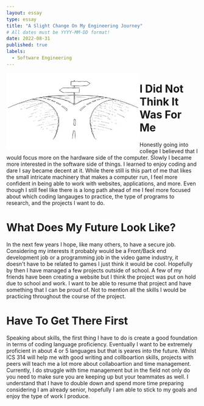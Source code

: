 ```yaml
---
layout: essay
type: essay
title: "A Slight Change On My Engineering Journey"
# All dates must be YYYY-MM-DD format!
date: 2022-08-31
published: true
labels:
  - Software Engineering
---
```


<img align="left" width=350px src="../img/fork-in-road.jpg">

# I Did Not Think It Was For Me

Honestly going into college I believed that I would focus more on the hardware side of the computer. Slowly I became more interested in the software side of things. I learned to enjoy coding and dare I say became decent at it. While there still is this part of me that likes the small intricate machinery that makes a computer run, I feel more confident in being able to work with websites, applications, and more. Even though I still feel like there is a long path ahead of me I feel more focused about which coding langauges to practice, the type of programs to research, and the projects I want to do.

# What Does My Future Look Like?

In the next few years I hope, like many others, to have a secure job. Considering my interests it probably would be a Front/Back end development job or a programming job in the video game industry, it doesn't have to be related to games I just think it would be cool. Hopefully by then I have managed a few projects outside of school. A few of my friends have been creating a website but I think the project was put on hold due to school and work. I want to be able to resume that project and have something that I can be proud of. Not to mention all the skills I would be practicing throughout the course of the project.

# Have To Get There First

Speaking about skills, the first thing I have to do is create a good foundation in terms of coding language proficiency. Eventually I want to be extremely proficient in about 4 or 5 languages but that is yeares into the future. Whilst ICS 314 will help me with good writing and collboartion skills, projects with peers will teach me a lot more about collaboartion and time management. Currently, I do struggle with time management but in the field not only do you need to make sure you are keeping up but your teammates as well. I understand that I have to double down and spend more time preparing considering I am already senior, hopefully I am able to stick to my goals and enjoy the type of work I produce. 
